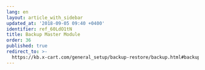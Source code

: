 ```yaml
---
lang: en
layout: article_with_sidebar
updated_at: '2018-09-05 09:40 +0400'
identifier: ref_60LdO1tN
title: Backup Master Module
order: 36
published: true
redirect_to: >-
  https://kb.x-cart.com/general_setup/backup-restore/backup.html#backup-master-module
---
```

